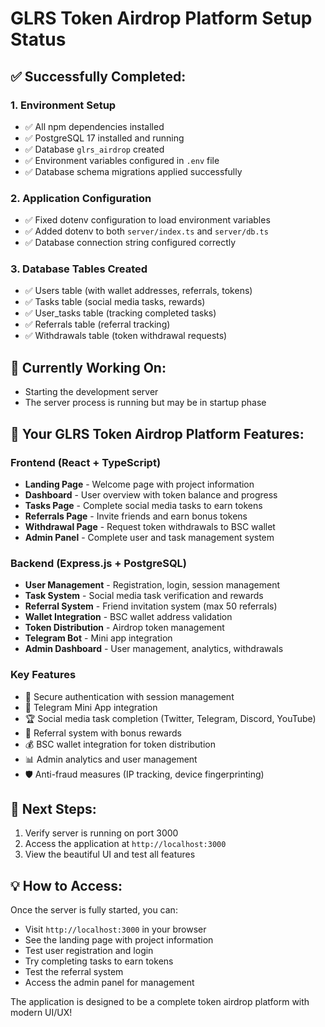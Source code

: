 # GLRS Token Airdrop Platform Setup Status

## ✅ **Successfully Completed:**

### 1. **Environment Setup**
- ✅ All npm dependencies installed
- ✅ PostgreSQL 17 installed and running
- ✅ Database `glrs_airdrop` created
- ✅ Environment variables configured in `.env` file
- ✅ Database schema migrations applied successfully

### 2. **Application Configuration**
- ✅ Fixed dotenv configuration to load environment variables
- ✅ Added dotenv to both `server/index.ts` and `server/db.ts`
- ✅ Database connection string configured correctly

### 3. **Database Tables Created**
- ✅ Users table (with wallet addresses, referrals, tokens)
- ✅ Tasks table (social media tasks, rewards)
- ✅ User_tasks table (tracking completed tasks)
- ✅ Referrals table (referral tracking)
- ✅ Withdrawals table (token withdrawal requests)

## 🔄 **Currently Working On:**
- Starting the development server
- The server process is running but may be in startup phase

## 🎯 **Your GLRS Token Airdrop Platform Features:**

### **Frontend (React + TypeScript)**
- **Landing Page** - Welcome page with project information
- **Dashboard** - User overview with token balance and progress
- **Tasks Page** - Complete social media tasks to earn tokens
- **Referrals Page** - Invite friends and earn bonus tokens
- **Withdrawal Page** - Request token withdrawals to BSC wallet
- **Admin Panel** - Complete user and task management system

### **Backend (Express.js + PostgreSQL)**
- **User Management** - Registration, login, session management
- **Task System** - Social media task verification and rewards
- **Referral System** - Friend invitation system (max 50 referrals)
- **Wallet Integration** - BSC wallet address validation
- **Token Distribution** - Airdrop token management
- **Telegram Bot** - Mini app integration
- **Admin Dashboard** - User management, analytics, withdrawals

### **Key Features**
- 🔐 Secure authentication with session management
- 📱 Telegram Mini App integration
- 🏆 Social media task completion (Twitter, Telegram, Discord, YouTube)
- 👥 Referral system with bonus rewards
- 💰 BSC wallet integration for token distribution
- 📊 Admin analytics and user management
- 🛡️ Anti-fraud measures (IP tracking, device fingerprinting)

## 🚀 **Next Steps:**
1. Verify server is running on port 3000
2. Access the application at `http://localhost:3000`
3. View the beautiful UI and test all features

## 💡 **How to Access:**
Once the server is fully started, you can:
- Visit `http://localhost:3000` in your browser
- See the landing page with project information
- Test user registration and login
- Try completing tasks to earn tokens
- Test the referral system
- Access the admin panel for management

The application is designed to be a complete token airdrop platform with modern UI/UX!